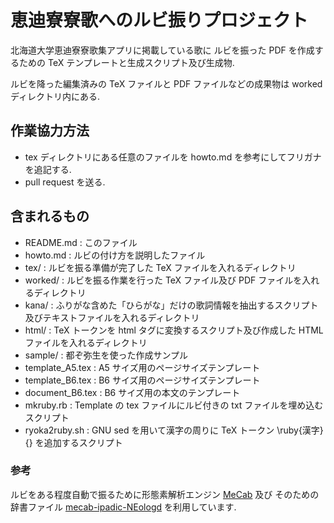 # 恵迪寮寮歌へのルビ振りプロジェクト
北海道大学恵迪寮寮歌集アプリに掲載している歌に
ルビを振った PDF を作成するための TeX テンプレートと生成スクリプト及び生成物. 

ルビを降った編集済みの TeX ファイルと PDF ファイルなどの成果物は worked ディレクトリ内にある. 

## 作業協力方法
* tex ディレクトリにある任意のファイルを howto.md を参考にしてフリガナを追記する. 
* pull request を送る. 

## 含まれるもの
* README.md : このファイル
* howto.md : ルビの付け方を説明したファイル
* tex/ : ルビを振る準備が完了した TeX ファイルを入れるディレクトリ
* worked/ : ルビを振る作業を行った TeX ファイル及び PDF ファイルを入れるディレクトリ
* kana/ : ふりがな含めた「ひらがな」だけの歌詞情報を抽出するスクリプト及びテキストファイルを入れるディレクトリ
* html/ : TeX トークンを html タグに変換するスクリプト及び作成した HTML ファイルを入れるディレクトリ
* sample/ : 都ぞ弥生を使った作成サンプル
* template_A5.tex : A5 サイズ用のページサイズテンプレート
* template_B6.tex : B6 サイズ用のページサイズテンプレート
* document_B6.tex : B6 サイズ用の本文のテンプレート
* mkruby.rb : Template の tex ファイルにルビ付きの txt ファイルを埋め込むスクリプト
* ryoka2ruby.sh : GNU sed を用いて漢字の周りに TeX トークン \ruby{漢字}{} を追加するスクリプト

### 参考
ルビをある程度自動で振るために形態素解析エンジン [MeCab](http://taku910.github.io/mecab/) 及び
そのための辞書ファイル [mecab-ipadic-NEologd](https://github.com/neologd/mecab-ipadic-neologd) を利用しています. 
